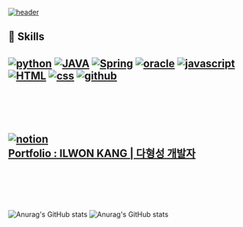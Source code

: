 <a href="https://github.com/kangilwon">![header](https://capsule-render.vercel.app/api?type=transparent&color=random&height=300&section=header&text=kangilwon&fontSize=90)</a>

## :muscle: Skills

[![python](https://img.shields.io/badge/python-blue?style=flat-square&logo=python&logoColor=black)](https://github.com/kangilwon/Beakjoon-Team-Notes) [![JAVA](https://img.shields.io/badge/JAVA-007396?style=flat-square&logo=JAVA&logoColor=black)](https://github.com/kangilwon/yoplleProject) [![Spring](https://img.shields.io/badge/Spring-6DB33F?style=flat-square&logo=Spring&logoColor=black)](https://github.com/kangilwon/yoplleProject) [![oracle](https://img.shields.io/badge/oracle-F80000?style=flat-square&logo=oracle&logoColor=black)](https://github.com/kangilwon/yoplleProject) [![javascript](https://img.shields.io/badge/javascript-F7DF1E?style=flat-square&logo=javascript&logoColor=black)](https://github.com/kangilwon/yoplleProject) [![HTML](https://img.shields.io/badge/HTML-E34F26?style=flat-square&logo=html5&logoColor=black)](https://github.com/kangilwon/yoplleProject) [![css](https://img.shields.io/badge/css-1572B6?style=flat-square&logo=css3&logocss3&logoColor=white)](https://github.com/kangilwon/yoplleProject) [![github](https://img.shields.io/badge/github-181717?style=flat-square&logo=github&logoColor=white)](https://github.com/kangilwon/yoplleProject)
<br><br>
---
<br><br>
 [![notion](https://img.shields.io/badge/notion-181717?style=flat-square&logo=notion&logoColor=white)](https://github.com/kangilwon/yoplleProject)
<a href="https://rough-eggnog-34e.notion.site/ILWON-KANG-eb579faec392425697af2993748e6bf2"><br>
Portfolio : ILWON KANG | 다형성 개발자</a>
<br><br><br>
---
<br><br>
![Anurag's GitHub stats](https://github-readme-stats.vercel.app/api?username=Kangilwon&show_icons=true&theme=radical)
![Anurag's GitHub stats](https://github-readme-stats.vercel.app/api?username=Kangilwon&show_icons=true&theme=radical)

